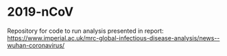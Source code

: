 # 2019-nCoV

Repository for code to run analysis presented in report: https://www.imperial.ac.uk/mrc-global-infectious-disease-analysis/news--wuhan-coronavirus/
